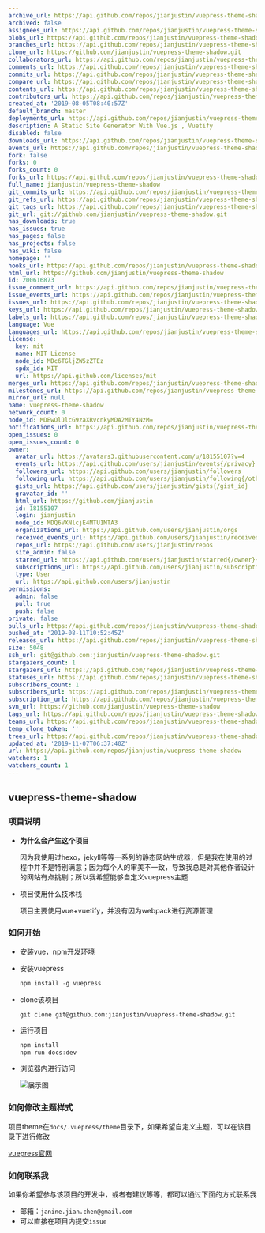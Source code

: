 ```yaml
---
archive_url: https://api.github.com/repos/jianjustin/vuepress-theme-shadow/{archive_format}{/ref}
archived: false
assignees_url: https://api.github.com/repos/jianjustin/vuepress-theme-shadow/assignees{/user}
blobs_url: https://api.github.com/repos/jianjustin/vuepress-theme-shadow/git/blobs{/sha}
branches_url: https://api.github.com/repos/jianjustin/vuepress-theme-shadow/branches{/branch}
clone_url: https://github.com/jianjustin/vuepress-theme-shadow.git
collaborators_url: https://api.github.com/repos/jianjustin/vuepress-theme-shadow/collaborators{/collaborator}
comments_url: https://api.github.com/repos/jianjustin/vuepress-theme-shadow/comments{/number}
commits_url: https://api.github.com/repos/jianjustin/vuepress-theme-shadow/commits{/sha}
compare_url: https://api.github.com/repos/jianjustin/vuepress-theme-shadow/compare/{base}...{head}
contents_url: https://api.github.com/repos/jianjustin/vuepress-theme-shadow/contents/{+path}
contributors_url: https://api.github.com/repos/jianjustin/vuepress-theme-shadow/contributors
created_at: '2019-08-05T08:40:57Z'
default_branch: master
deployments_url: https://api.github.com/repos/jianjustin/vuepress-theme-shadow/deployments
description: A Static Site Generator With Vue.js , Vuetify
disabled: false
downloads_url: https://api.github.com/repos/jianjustin/vuepress-theme-shadow/downloads
events_url: https://api.github.com/repos/jianjustin/vuepress-theme-shadow/events
fork: false
forks: 0
forks_count: 0
forks_url: https://api.github.com/repos/jianjustin/vuepress-theme-shadow/forks
full_name: jianjustin/vuepress-theme-shadow
git_commits_url: https://api.github.com/repos/jianjustin/vuepress-theme-shadow/git/commits{/sha}
git_refs_url: https://api.github.com/repos/jianjustin/vuepress-theme-shadow/git/refs{/sha}
git_tags_url: https://api.github.com/repos/jianjustin/vuepress-theme-shadow/git/tags{/sha}
git_url: git://github.com/jianjustin/vuepress-theme-shadow.git
has_downloads: true
has_issues: true
has_pages: false
has_projects: false
has_wiki: false
homepage: ''
hooks_url: https://api.github.com/repos/jianjustin/vuepress-theme-shadow/hooks
html_url: https://github.com/jianjustin/vuepress-theme-shadow
id: 200616873
issue_comment_url: https://api.github.com/repos/jianjustin/vuepress-theme-shadow/issues/comments{/number}
issue_events_url: https://api.github.com/repos/jianjustin/vuepress-theme-shadow/issues/events{/number}
issues_url: https://api.github.com/repos/jianjustin/vuepress-theme-shadow/issues{/number}
keys_url: https://api.github.com/repos/jianjustin/vuepress-theme-shadow/keys{/key_id}
labels_url: https://api.github.com/repos/jianjustin/vuepress-theme-shadow/labels{/name}
language: Vue
languages_url: https://api.github.com/repos/jianjustin/vuepress-theme-shadow/languages
license:
  key: mit
  name: MIT License
  node_id: MDc6TGljZW5zZTEz
  spdx_id: MIT
  url: https://api.github.com/licenses/mit
merges_url: https://api.github.com/repos/jianjustin/vuepress-theme-shadow/merges
milestones_url: https://api.github.com/repos/jianjustin/vuepress-theme-shadow/milestones{/number}
mirror_url: null
name: vuepress-theme-shadow
network_count: 0
node_id: MDEwOlJlcG9zaXRvcnkyMDA2MTY4NzM=
notifications_url: https://api.github.com/repos/jianjustin/vuepress-theme-shadow/notifications{?since,all,participating}
open_issues: 0
open_issues_count: 0
owner:
  avatar_url: https://avatars3.githubusercontent.com/u/18155107?v=4
  events_url: https://api.github.com/users/jianjustin/events{/privacy}
  followers_url: https://api.github.com/users/jianjustin/followers
  following_url: https://api.github.com/users/jianjustin/following{/other_user}
  gists_url: https://api.github.com/users/jianjustin/gists{/gist_id}
  gravatar_id: ''
  html_url: https://github.com/jianjustin
  id: 18155107
  login: jianjustin
  node_id: MDQ6VXNlcjE4MTU1MTA3
  organizations_url: https://api.github.com/users/jianjustin/orgs
  received_events_url: https://api.github.com/users/jianjustin/received_events
  repos_url: https://api.github.com/users/jianjustin/repos
  site_admin: false
  starred_url: https://api.github.com/users/jianjustin/starred{/owner}{/repo}
  subscriptions_url: https://api.github.com/users/jianjustin/subscriptions
  type: User
  url: https://api.github.com/users/jianjustin
permissions:
  admin: false
  pull: true
  push: false
private: false
pulls_url: https://api.github.com/repos/jianjustin/vuepress-theme-shadow/pulls{/number}
pushed_at: '2019-08-11T10:52:45Z'
releases_url: https://api.github.com/repos/jianjustin/vuepress-theme-shadow/releases{/id}
size: 5048
ssh_url: git@github.com:jianjustin/vuepress-theme-shadow.git
stargazers_count: 1
stargazers_url: https://api.github.com/repos/jianjustin/vuepress-theme-shadow/stargazers
statuses_url: https://api.github.com/repos/jianjustin/vuepress-theme-shadow/statuses/{sha}
subscribers_count: 1
subscribers_url: https://api.github.com/repos/jianjustin/vuepress-theme-shadow/subscribers
subscription_url: https://api.github.com/repos/jianjustin/vuepress-theme-shadow/subscription
svn_url: https://github.com/jianjustin/vuepress-theme-shadow
tags_url: https://api.github.com/repos/jianjustin/vuepress-theme-shadow/tags
teams_url: https://api.github.com/repos/jianjustin/vuepress-theme-shadow/teams
temp_clone_token: ''
trees_url: https://api.github.com/repos/jianjustin/vuepress-theme-shadow/git/trees{/sha}
updated_at: '2019-11-07T06:37:40Z'
url: https://api.github.com/repos/jianjustin/vuepress-theme-shadow
watchers: 1
watchers_count: 1
---
```



## vuepress-theme-shadow

### 项目说明

* **为什么会产生这个项目**

  因为我使用过hexo，jekyll等等一系列的静态网站生成器，但是我在使用的过程中并不是特别满意；因为每个人的审美不一致，导致我总是对其他作者设计的网站有点挑剔；所以我希望能够自定义vuepress主题

* 项目使用什么技术栈

  项目主要使用vue+vuetify，并没有因为webpack进行资源管理



### 如何开始

* 安装vue，npm开发环境

* 安装vuepress

  ```javascript
  npm install -g vuepress
  ```

* clone该项目

  ```git
  git clone git@github.com:jianjustin/vuepress-theme-shadow.git
  ```

* 运行项目

  ```javascript
  npm install
  npm run docs:dev
  ```

* 浏览器内进行访问

  ![展示图](https://raw.githubusercontent.com/极北之地/vuepress-theme-shadow/master/website.png)



### 如何修改主题样式

项目theme在`docs/.vuepress/theme`目录下，如果希望自定义主题，可以在该目录下进行修改

[vuepress官网]([https://vuepress.vuejs.org](https://vuepress.vuejs.org/))



### 如何联系我

如果你希望参与该项目的开发中，或者有建议等等，都可以通过下面的方式联系我

* 邮箱：`janine.jian.chen@gmail.com`
* 可以直接在项目内提交`issue`


